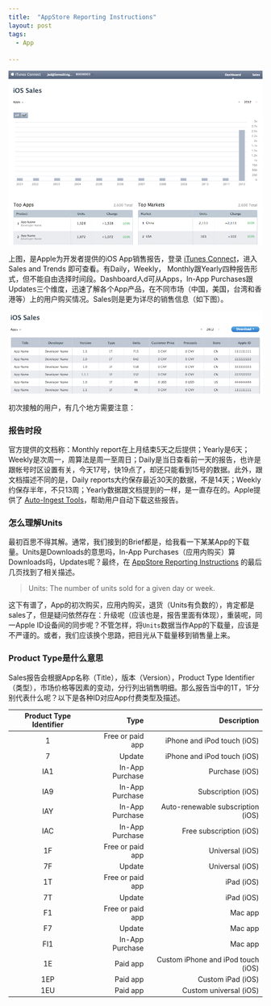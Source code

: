 ```yaml
---
title:  "AppStore Reporting Instructions"
layout: post
tags:
  - App

---
```


![AppStoreDashboard](/files/2013/05/17/AppStoreDashboard.png)

上图，是Apple为开发者提供的iOS App销售报告，登录 [iTunes Connect][iTunes Connect]，进入 Sales and Trends 即可查看。有Daily，Weekly， Monthly跟Yearly四种报告形式，但不能自由选择时间段。Dashboard人d可从Apps，In-App Purchases跟Updates三个维度，迅速了解各个App产品，在不同市场（中国，美国，台湾和香港等）上的用户购买情况。Sales则是更为详尽的销售信息（如下图）。

![AppStoreSales](/files/2013/05/17/AppStoreSales.png)

初次接触的用户，有几个地方需要注意：

### 报告时段
官方提供的文档称：Monthly report在上月结束5天之后提供；Yearly是6天；Weekly是次周一，周算法是周一至周日；Daily是当日查看前一天的报告，也许是跟帐号时区设置有关，今天17号，快19点了，却还只能看到15号的数据。此外，跟文档描述不同的是，Daily reports大约保存最近30天的数据，不是14天；Weekly约保存半年，不只13周；Yearly数据跟文档提到的一样，是一直存在的。Apple提供了 [Auto-Ingest Tools][Auto-Ingest Tools]，帮助用户自动下载这些报告。

### 怎么理解Units
最初百思不得其解。通常，我们接到的Brief都是，给我看一下某某App的下载量。Units是Downloads的意思吗，In-App Purchases（应用内购买）算Downloads吗，Updates呢？最终，在 [AppStore Reporting Instructions][AppStore Reporting Instructions] 的最后几页找到了相关描述。

> Units: The number of units sold for a given day or week.

这下有谱了，App的初次购买，应用内购买，退货（Units有负数的），肯定都是sales了，但是疑问依然存在：升级呢（应该也是，报告里面有体现），重装呢，同一Apple ID设备间的同步呢？不管怎样，将`Units`数据当作App的下载量，应该是不严谨的。或者，我们应该换个思路，把目光从下载量移到销售量上来。

### Product Type是什么意思
Sales报告会根据App名称（Title），版本（Version），Product Type Identifier（类型），市场价格等因素的变动，分行列出销售明细。那么报告当中的1T，1F分别代表什么呢？以下是各种ID对应App付费类型及描述。

Product Type Identifier | Type | Description
:-----------: | ------------: | ------------:
1 | Free or paid app | iPhone and iPod touch (iOS)
7 | Update | iPhone and iPod touch (iOS)
IA1 | In-App Purchase | Purchase (iOS)
IA9 | In-App Purchase | Subscription (iOS)
IAY | In-App Purchase | Auto-renewable subscription (iOS)
IAC | In-App Purchase | Free subscription (iOS)
1F | Free or paid app | Universal (iOS)
7F | Update | Universal (iOS)
1T | Free or paid app | iPad (iOS)
7T | Update | iPad (iOS)
F1 | Free or paid app | Mac app
F7 | Update | Mac app
FI1 | In-App Purchase | Mac app
1E | Paid app | Custom iPhone and iPod touch (iOS)
1EP | Paid app | Custom iPad (iOS)
1EU | Paid app | Custom universal (iOS)


[iTunes Connect]: https://itunesconnect.apple.com
[Auto-Ingest Tools]: http://apple.com/itunesnews/docs/Autoingestion.class.zip
[AppStore Reporting Instructions]: https://dl.dropboxusercontent.com/u/25292293/AppStoreReportingInstructions.pdf
